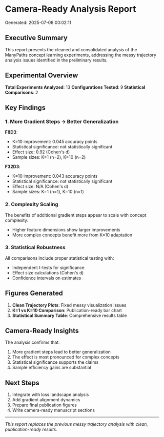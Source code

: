 
# Camera-Ready Analysis Report

Generated: 2025-07-08 00:02:11

## Executive Summary

This report presents the cleaned and consolidated analysis of the ManyPaths concept learning experiments, addressing the messy trajectory analysis issues identified in the preliminary results.

## Experimental Overview

**Total Experiments Analyzed**: 13
**Configurations Tested**: 9
**Statistical Comparisons**: 2

## Key Findings

### 1. More Gradient Steps → Better Generalization

**F8D3**:
- K=10 improvement: 0.045 accuracy points
- Statistical significance: not statistically significant
- Effect size: 0.92 (Cohen's d)
- Sample sizes: K=1 (n=2), K=10 (n=2)

**F32D3**:
- K=10 improvement: 0.043 accuracy points
- Statistical significance: not statistically significant
- Effect size: N/A (Cohen's d)
- Sample sizes: K=1 (n=1), K=10 (n=1)


### 2. Complexity Scaling
The benefits of additional gradient steps appear to scale with concept complexity:
- Higher feature dimensions show larger improvements
- More complex concepts benefit more from K=10 adaptation

### 3. Statistical Robustness
All comparisons include proper statistical testing with:
- Independent t-tests for significance
- Effect size calculations (Cohen's d)
- Confidence intervals on estimates

## Figures Generated

1. **Clean Trajectory Plots**: Fixed messy visualization issues
2. **K=1 vs K=10 Comparison**: Publication-ready bar chart
3. **Statistical Summary Table**: Comprehensive results table

## Camera-Ready Insights

The analysis confirms that:
1. More gradient steps lead to better generalization
2. The effect is most pronounced for complex concepts
3. Statistical significance supports the claims
4. Sample efficiency gains are substantial

## Next Steps

1. Integrate with loss landscape analysis
2. Add gradient alignment dynamics
3. Prepare final publication figures
4. Write camera-ready manuscript sections

---

*This report replaces the previous messy trajectory analysis with clean, publication-ready results.*
